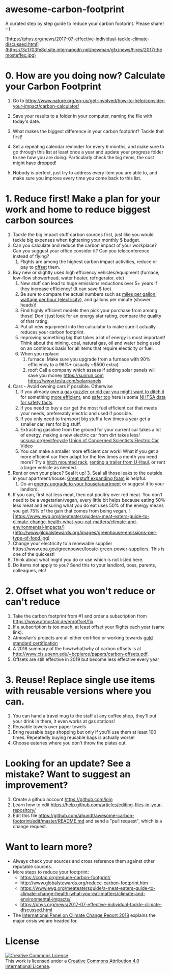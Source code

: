 # awesome-carbon-footprint

A curated step by step guide to reduce your carbon footprint. Please share! :-)

![https://phys.org/news/2017-07-effective-individual-tackle-climate-discussed.html](https://3c1703fe8d.site.internapcdn.net/newman/gfx/news/hires/2017/themosteffec.jpg)

# 0. How are you doing now? Calculate your Carbon Footprint 

1. Go to https://www.nature.org/en-us/get-involved/how-to-help/consider-your-impact/carbon-calculator/

2. Save your results to a folder in your computer, naming the file with today's date.
3. What makes the biggest difference in your carbon footprint? Tackle that first!
4. Set a repeating calendar reminder for every 6 months, and make sure to go through this list at least once a year and update your progress folder to see how you are doing. Particularly check the big items, the cost might have dropped!
5. Nobody is perfect, just try to address every item you are able to, and make sure you improve every time you come back to this list.

# 1. Reduce first! Make a plan for your work and home to reduce biggest carbon sources

1. Tackle the big impact stuff carbon sources first, just like you would tackle big expenses when tightening your monthly $ budget.
2. Can you calculate and reduce the carbon impact of your workplace? Can you suggest your office consider it? Can you teleconference instead of flying?
    1. Flights are among the highest carbon impact activities, reduce or pay to [offset](https://www.atmosfair.de/en/offset/fix) them.
3. Buy new or slightly used high efficiency vehicles/equipment (furnace, low-flow showerhead, water heater, refrigerator, etc)
    1. New stuff can lead to huge emissions reductions over 5+ years if they increase efficiency! (It can save $ too)
    2. Be sure to compare the actual numbers such as [miles per gallon](https://www.fueleconomy.gov/), [wattage per hour (electricity)](https://www.reliant.com/en/residential/save-energy/tips-to-lower-your-electricity-bill/electricity-consumption-comparison.jsp), and gallons per minute (shower heads)!
    3. Find highly efficient models then pick your purchase from among those! Don't just look for an energy star rating, compare the quality of that rating.
    4. Put all new equipment into the calculator to make sure it actually reduces your carbon footprint.
    6. Improving something big that takes a lot of energy is most important! Think about the mining, coal, natural gas, oil and water being used on an continous basis for all items that require electicity or fuel.
    7. When you replace
        1. furnace: Make sure you upgrade from a furnace with 90% efficiency to a 96%+ (usually ~$500 extra)
        2. roof: Call a company which assess if adding solar panels will save you money https://sunrun.com https://www.tesla.com/solarpanels
4. Cars - Avoid owning cars if possible. Otherwise 
    1. If you already [own a gas guzzler or old car you might want to ditch it](http://www.mrmoneymustache.com/2012/09/04/its-never-too-late-to-ditch-your-gas-guzzler/) for something [more efficient](https://fueleconomy.gov), and [safer too](https://www.good.is/articles/car-crash-safety) here is some [NHTSA data for safety facts](https://crashstats.nhtsa.dot.gov/Api/Public/ViewPublication/811825).
    2. If you need to buy a car get the most fuel efficient car that meets your needs, prefereably electric and used if possible. 
    3. If you only need to transport big stuff a few times a year get a smaller car, rent for big stuff.
    4. Extracting gasoline from the ground for your current car takes a lot of energy, making a new electric car from dirt takes less! [ucsusa.org/evlifecycle](ucsusa.org/evlifecycle) [Union of Concerned Scientists Electric Car Video](https://www.youtube.com/watch?v=K9m9WDxmSN8)
    5. You can make a smaller more efficient car work! What if you get a more efficient car then adapt for the few times a month you need more? Try a [hitch mounted rack](http://www.amazon.com/Pro-Series-63153-Mounted-Carrier/dp/B001G4Z5J0/), [renting a trailer from U-Haul](https://www.uhaul.com/Trailers/), or rent a larger vehicle as needed.
5. Rent or own your place? Seal it up!
    3. Seal all those leaks to the outside in your apartment/house. [Great stuff expanding foam](https://www.amazon.com/dp/B0002YX98O/ref=cm_sw_em_r_mt_dp_U_3jJpCbE88Z7K0) is helpful.
    1. Do an [energy upgrade to your house/apartment](https://www.energy.gov/articles/living-comfortably-consumer-s-guide-home-energy-upgrades) or suggest it to your landlord.
9. If you can, first eat less meat, then eat poultry over red meat. You don’t need to be a vegetarian/vegan, every little bit helps because eating 50% less meat and ensuring what you do eat uses 50% of the energy means you get 75% of the gain that comes from being vegan. ![https://www.ewg.org/meateatersguide/a-meat-eaters-guide-to-climate-change-health-what-you-eat-matters/climate-and-environmental-impacts/](http://www.globalstewards.org/images/greenhouse-emissions-per-type-of-food.jpg)
3. Change your electricity to a renewable supplier https://www.epa.gov/greenpower/locate-green-power-suppliers. This is one of the quickest!
11. Think about what might you do or use which is not listed here.
12. Do items not apply to you? Send this to your landlord, boss, parents, colleagues, etc!

# 2. Offset what you won't reduce or can't reduce

1. Take the carbon footprint from #1 and order a subscription from https://www.atmosfair.de/en/offset/fix
2. If a subscription is too much, at least offset your flights each year (same link).
3. Atmosfair’s projects are all either certified or working towards [gold standard certification](https://www.goldstandard.org/)
4. A 2018 summary of the how/what/why of carbon offsets is at http://www.cis.upenn.edu/~bcpierce/papers/carbon-offsets.pdf.
5. Offsets are still effective in 2019 but become less effective every year
# 3. Reuse! Replace single use items with reusable versions where you can. 

1. You can hand a travel mug to the staff at any coffee shop, they'll put your drink in there, it even works at gas stations!
2. Reusable towels over paper towels
3. Bring reusable bags shopping but only if you'll use them at least 100 times. Repeatedly buying reusable bags is actually worse!
4. Choose eateries where you don’t throw the plates out.

# Looking for an update? See a mistake? Want to suggest an improvement?

1. Create a github account https://github.com/join
2. Learn how to edit https://help.github.com/articles/editing-files-in-your-repository/
3. Edit this file https://github.com/ahundt/awesome-carbon-footprint/edit/master/README.md and send a "pull request", which is a change request.

# Want to learn more?
- Always check your sources and cross reference them against other reputable sources.
- More steps to reduce your footprint: 
    - https://cotap.org/reduce-carbon-footprint/
    - http://www.globalstewards.org/reduce-carbon-footprint.htm
    - https://www.ewg.org/meateatersguide/a-meat-eaters-guide-to-climate-change-health-what-you-eat-matters/climate-and-environmental-impacts/
    - https://phys.org/news/2017-07-effective-individual-tackle-climate-discussed.html
- The [International Panel on Climate Change Report 2018](https://www.ipcc.ch/sr15/) explains the major crisis we are headed for.

# License

<a rel="license" href="http://creativecommons.org/licenses/by/4.0/"><img alt="Creative Commons License" style="border-width:0" src="https://i.creativecommons.org/l/by/4.0/88x31.png" /></a><br />This work is licensed under a <a rel="license" href="http://creativecommons.org/licenses/by/4.0/">Creative Commons Attribution 4.0 International License</a>.
